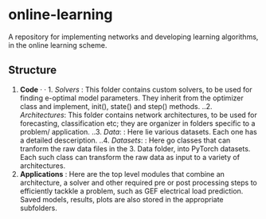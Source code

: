 # online-learning
A repository for implementing networks and developing learning algorithms, in the online learning scheme.

## Structure

1. **Code**
&#183; &#183; 1. *Solvers*      : This folder contains custom solvers, to be used for finding e-optimal model parameters. They inherit from the optimizer class and implement, init(), state() and step() methods.
..2. *Architectures*: This folder contains network architectures, to be used for forecasting, classification etc; they are organizer in folders specific to a problem/ application.
..3. *Data*:        : Here lie various datasets. Each one has a detailed desceription.
..4. *Datasets*:        : Here go classes that can tranform the raw data files in the 3. Data
folder, into PyTorch datasets. Each such class can transform the raw data as input to a variety of
architectures. 
2. **Applications** : Here are the top level modules that combine an architecture, a solver and other required pre or post processing steps to efficiently tackkle a problem, such as GEF electrical load prediction. Saved models, results, plots are also stored in the appropriate subfolders.






